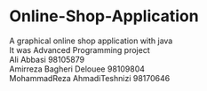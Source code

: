 # Online-Shop-Application
A graphical online shop application with java <br/>
It was Advanced Programming project <br/>
Ali Abbasi 98105879 <br/>
Amirreza Bagheri Delouee 98109804 <br/>
MohammadReza AhmadiTeshnizi 98170646 <br/>
